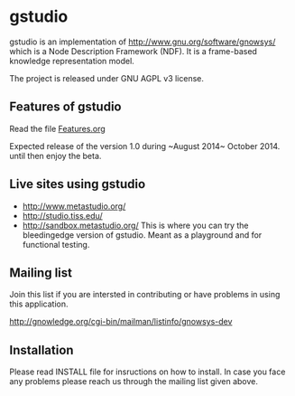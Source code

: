 gstudio
=======

gstudio is an implementation of http://www.gnu.org/software/gnowsys/
which is a Node Description Framework (NDF). It is a frame-based
knowledge representation model. 

The project is released under GNU AGPL v3 license.

Features of gstudio
-------------------

Read the file [Features.org](Features.org)

Expected release of the version 1.0 during ~August 2014~ October 2014. until then
enjoy the beta.

Live sites using gstudio
------------------------

- http://www.metastudio.org/ 
- http://studio.tiss.edu/
- http://sandbox.metastudio.org/ This is where you can try the bleedingedge version of gstudio.  Meant as a playground and for functional testing.

Mailing list
------------

Join this list if you are intersted in contributing or have problems
in using this application.

http://gnowledge.org/cgi-bin/mailman/listinfo/gnowsys-dev

Installation
------------

Please read INSTALL file for insructions on how to install. In case
you face any problems please reach us through the mailing list given
above.